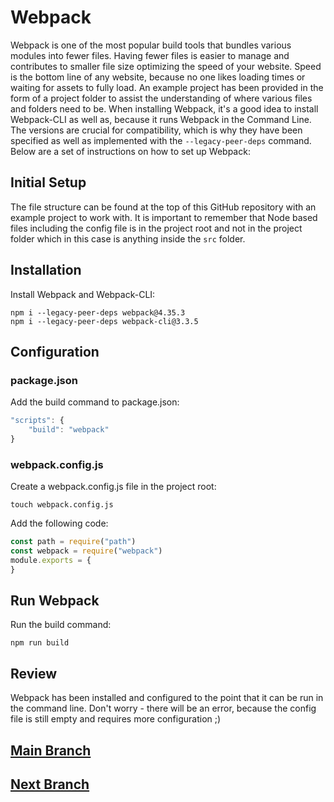 # Webpack
Webpack is one of the most popular build tools that bundles various modules into fewer files. Having fewer files is easier to manage and contributes to smaller file size optimizing the speed of your website. Speed is the bottom line of any website, because no one likes loading times or waiting for assets to fully load. An example project has been provided in the form of a project folder to assist the understanding of where various files and folders need to be. When installing Webpack, it's a good idea to install Webpack-CLI as well as, because it runs Webpack in the Command Line. The versions are crucial for compatibility, which is why they have been specified as well as implemented with the `--legacy-peer-deps` command. Below are a set of instructions on how to set up Webpack: 

## Initial Setup
The file structure can be found at the top of this GitHub repository with an example project to work with. It is important to remember that Node based files including the config file is in the project root and not in the project folder which in this case is anything inside the `src` folder.

## Installation
Install Webpack and Webpack-CLI:
```
npm i --legacy-peer-deps webpack@4.35.3
npm i --legacy-peer-deps webpack-cli@3.3.5
```

## Configuration
### package.json
Add the build command to package.json:
```js
"scripts": {
    "build": "webpack"
}
```

### webpack.config.js
Create a webpack.config.js file in the project root:
```
touch webpack.config.js
```
Add the following code:
```js
const path = require("path")
const webpack = require("webpack")
module.exports = {
}
```

## Run Webpack
Run the build command: 
```
npm run build
```

## Review
Webpack has been installed and configured to the point that it can be run in the command line. Don't worry - there will be an error, because the config file is still empty and requires more configuration ;)

## [Main Branch](https://github.com/michihodges/webpack-basics)
## [Next Branch](https://github.com/michihodges/webpack-basics/tree/04-webpack-entry)
